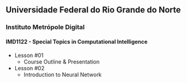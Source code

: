 ## Universidade Federal do Rio Grande do Norte
### Instituto Metrópole Digital

#### IMD1122 - Special Topics in Computational Intelligence


- Lesson #01
  - Course Outline & Presentation
- Lesson #02
  - Introduction to Neural Network

